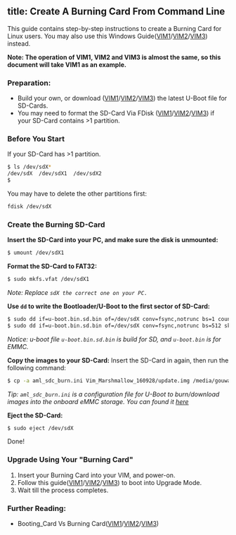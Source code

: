 title: Create A Burning Card From Command Line
---
This guide contains step-by-step instructions to create a Burning Card for Linux users. You may also use this Windows Guide([VIM1](/vim1/UpgradeViaTFBurningCard.html)/[VIM2](/vim2/UpgradeViaTFBurningCard.html)/[VIM3](/vim3/UpgradeViaTFBurningCard.html)) instead.

**Note: The operation of VIM1, VIM2 and VIM3 is almost the same, so this document will take VIM1 as an example.**

### Preparation:
* Build your own, or download ([VIM1](https://dl.OS-Q.com/Firmware/VIM1/U-boot/)/[VIM2](https://dl.OS-Q.com/Firmware/VIM2/U-boot/)/[VIM3](https://dl.OS-Q.com/Firmware/VIM3/U-boot/)) the latest U-Boot file for SD-Cards.
* You may need to format the SD-Card Via FDisk ([VIM1](/vim1/CreateBurnCardViaCLI.html)/[VIM2](/vim2/CreateBurnCardViaCLI.html)/[VIM3](/vim3/CreateBurnCardViaCLI.html)) if your SD-Card contains >1 partition.


### Before You Start
If your SD-Card has >1 partition.
```sh
$ ls /dev/sdX*
/dev/sdX  /dev/sdX1  /dev/sdX2
$ 
```

You may have to delete the other partitions first:
```sh
fdisk /dev/sdX
```

### Create the Burning SD-Card
**Insert the SD-Card into your PC, and make sure the disk is unmounted:**
```sh
$ umount /dev/sdX1
```

**Format the SD-Card to FAT32:**
```sh
$ sudo mkfs.vfat /dev/sdX1 
```

*Note: Replace `sdX the correct one on your PC.`*

**Use `dd` to write the Bootloader/U-Boot to the first sector of SD-Card:**
```sh
$ sudo dd if=u-boot.bin.sd.bin of=/dev/sdX conv=fsync,notrunc bs=1 count=444
$ sudo dd if=u-boot.bin.sd.bin of=/dev/sdX conv=fsync,notrunc bs=512 skip=1 seek=1
```
*Notice: u-boot file `u-boot.bin.sd.bin` is build for SD, and `u-boot.bin` is for EMMC.*

**Copy the images to your SD-Card:**
Insert the SD-Card in again, then run the following command:
```sh
$ cp -a aml_sdc_burn.ini Vim_Marshmallow_160928/update.img /media/gouwa/9CE9-3938/
```
*Tip: `aml_sdc_burn.ini` is a configuration file for U-Boot to burn/download images into the onboard eMMC storage. You can found it [here](https://github.com/OS-Q/images_upgrade/blob/master/Amlogic/aml_sdc_burn.ini)*

**Eject the SD-Card:**
```sh
$ sudo eject /dev/sdX
```

Done!

### Upgrade Using Your "Burning Card"

1. Insert your Burning Card into your VIM, and power-on.
2. Follow this guide([VIM1](/vim1/HowtoBootIntoUpgradeMode.html)/[VIM2](/vim2/HowtoBootIntoUpgradeMode.html)/[VIM3](/vim3/HowtoBootIntoUpgradeMode.html)) to boot into Upgrade Mode.
3. Wait till the process completes.

### Further Reading:
* Booting_Card Vs Burning Card([VIM1](/vim1/BootingCardVsBurningCard.html)/[VIM2](/vim2/BootingCardVsBurningCard.html)/[VIM3](/vim3/BootingCardVsBurningCard.html))

